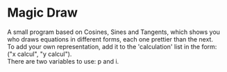 # Magic Draw
A small program based on Cosines, Sines and Tangents, which shows you who draws equations in different forms, each one prettier than the next. <br>
To add your own representation, add it to the 'calculation' list in the form: ("x calcul", "y calcul"). <br>
There are two variables to use: p and i. 

